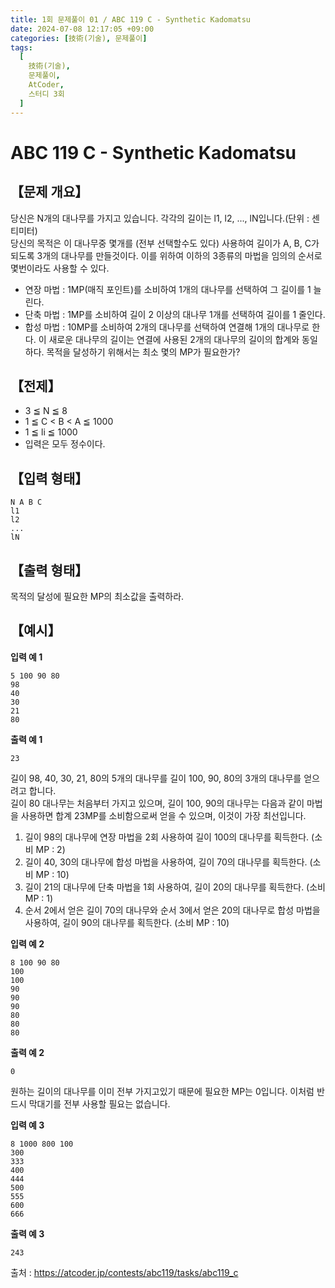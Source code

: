 ```yaml
---
title: 1회 문제풀이 01 / ABC 119 C - Synthetic Kadomatsu
date: 2024-07-08 12:17:05 +09:00
categories: [技術(기술), 문제풀이]
tags:
  [
    技術(기술),
    문제풀이,
    AtCoder,
    스터디 3회
  ]
---
```

# ABC 119 C - Synthetic Kadomatsu
## 【문제 개요】
당신은 N개의 대나무를 가지고 있습니다. 각각의 길이는 l1, l2, ..., lN입니다.(단위 : 센티미터)<br>
당신의 목적은 이 대나무중 몇개를 (전부 선택할수도 있다) 사용하여 길이가 A, B, C가 되도록 3개의 대나무를 만들것이다. 이를 위하여 이하의 3종류의 마법을 임의의 순서로 몇번이라도 사용할 수 있다.
- 연장 마법 : 1MP(매직 포인트)를 소비하여 1개의 대나무를 선택하여 그 길이를 1 늘린다.
- 단축 마법 : 1MP를 소비하여 길이 2 이상의 대나무 1개를 선택하여 길이를 1 줄인다.
- 합성 마법 : 10MP를 소비하여 2개의 대나무를 선택하여 연결해 1개의 대나무로 한다. 이 새로운 대나무의 길이는 연결에 사용된 2개의 대나무의 길이의 합계와 동일하다.
목적을 달성하기 위해서는 최소 몇의 MP가 필요한가?

## 【전제】
- 3 ≦ N ≦ 8
- 1 ≦ C < B < A ≦ 1000
- 1 ≦ li ≦ 1000
- 입력은 모두 정수이다.

## 【입력 형태】
```
N A B C
l1
l2
...
lN
```

## 【출력 형태】
목적의 달성에 필요한 MP의 최소값을 출력하라.

## 【예시】

**입력 예 1**

```
5 100 90 80
98
40
30
21
80
```

**출력 예 1**

```
23
```
길이 98, 40, 30, 21, 80의 5개의 대나무를 길이 100, 90, 80의 3개의 대나무를 얻으려고 합니다.<br>
길이 80 대나무는 처음부터 가지고 있으며, 길이 100, 90의 대나무는 다음과 같이 마법을 사용하면 합계 23MP를 소비함으로써 얻을 수 있으며, 이것이 가장 최선입니다.
1. 길이 98의 대나무에 연장 마법을 2회 사용하여 길이 100의 대나무를 획득한다. (소비 MP : 2)
2. 길이 40, 30의 대나무에 합성 마법을 사용하여, 길이 70의 대나무를 획득한다. (소비 MP : 10)
3. 길이 21의 대나무에 단축 마법을 1회 사용하여, 길이 20의 대나무를 획득한다. (소비 MP : 1)
4. 순서 2에서 얻은 길이 70의 대나무와 순서 3에서 얻은 20의 대나무로 합성 마법을 사용하여, 길이 90의 대나무를 획득한다. (소비 MP : 10)

**입력 예 2**

```
8 100 90 80
100
100
90
90
90
80
80
80
```

**출력 예 2**

```
0
```
원하는 길이의 대나무를 이미 전부 가지고있기 때문에 필요한 MP는 0입니다. 이처럼 반드시 막대기를 전부 사용할 필요는 없습니다.

**입력 예 3**

```
8 1000 800 100
300
333
400
444
500
555
600
666
```

**출력 예 3**

```
243
```

출처 : <a href="https://atcoder.jp/contests/abc119/tasks/abc119_c">https://atcoder.jp/contests/abc119/tasks/abc119_c</a> 